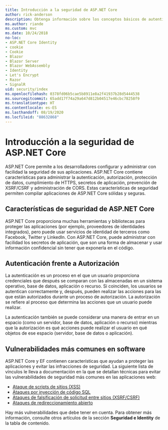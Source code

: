 ```yaml
---
title: Introducción a la seguridad de ASP.NET Core
author: rick-anderson
description: Obtenga información sobre los conceptos básicos de autenticación, autorización y seguridad en ASP.NET Core.
ms.author: riande
ms.custom: mvc
ms.date: 10/24/2018
no-loc:
- ASP.NET Core Identity
- cookie
- Cookie
- Blazor
- Blazor Server
- Blazor WebAssembly
- Identity
- Let's Encrypt
- Razor
- SignalR
uid: security/index
ms.openlocfilehash: 0378fd06b5cae5b8911e8a2f41937b28d5444538
ms.sourcegitcommit: 65add17f74a29a647d812b04517e46cbc78258f9
ms.translationtype: HT
ms.contentlocale: es-ES
ms.lasthandoff: 08/19/2020
ms.locfileid: "88632868"
---
```

# <a name="overview-of-aspnet-core-security"></a>Introducción a la seguridad de ASP.NET Core

ASP.NET Core permite a los desarrolladores configurar y administrar con facilidad la seguridad de sus aplicaciones. ASP.NET Core contiene características para administrar la autenticación, autorización, protección de datos, cumplimiento de HTTPS, secretos de aplicación, prevención de XSRF/CSRF y administración de CORS. Estas características de seguridad permiten compilar aplicaciones de ASP.NET Core sólidas y seguras.

## <a name="aspnet-core-security-features"></a>Características de seguridad de ASP.NET Core

ASP.NET Core proporciona muchas herramientas y bibliotecas para proteger las aplicaciones (por ejemplo, proveedores de identidades integrados), pero puede usar servicios de identidad de terceros como Facebook, Twitter y LinkedIn. Con ASP.NET Core, puede administrar con facilidad los secretos de aplicación, que son una forma de almacenar y usar información confidencial sin tener que exponerla en el código.

## <a name="authentication-vs-authorization"></a>Autenticación frente a Autorización

La autenticación es un proceso en el que un usuario proporciona credenciales que después se comparan con las almacenadas en un sistema operativo, base de datos, aplicación o recurso. Si coinciden, los usuarios se autentican correctamente y, después, pueden realizar las acciones para las que están autorizados durante un proceso de autorización. La autorización se refiere al proceso que determina las acciones que un usuario puede realizar.

La autenticación también se puede considerar una manera de entrar en un espacio (como un servidor, base de datos, aplicación o recurso) mientras que la autorización es qué acciones puede realizar el usuario en qué objetos de ese espacio (servidor, base de datos o aplicación).

## <a name="common-vulnerabilities-in-software"></a>Vulnerabilidades más comunes en software

ASP.NET Core y EF contienen características que ayudan a proteger las aplicaciones y evitar las infracciones de seguridad. La siguiente lista de vínculos le lleva a documentación en la que se detallan técnicas para evitar las vulnerabilidades de seguridad más comunes en las aplicaciones web:

* [Ataque de scripts de sitios (XSS)](xref:security/cross-site-scripting)
* [Ataques por inyección de código SQL](/ef/core/querying/raw-sql)
* [Ataques de falsificación de solicitud entre sitios (XSRF/CSRF)](xref:security/anti-request-forgery)
* [Ataques de redireccionamiento abierto](xref:security/preventing-open-redirects)

Hay más vulnerabilidades que debe tener en cuenta. Para obtener más información, consulte otros artículos de la sección **Seguridad e Identity** de la tabla de contenido.
